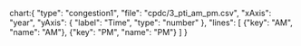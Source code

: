 chart:{
"type": "congestion1",
"file": "cpdc/3_pti_am_pm.csv",
"xAxis": "year",
"yAxis": {
"label": "Time",
"type": "number"
},
"lines": [
{"key": "AM", "name": "AM"},
{"key": "PM", "name": "PM"}
]
}
